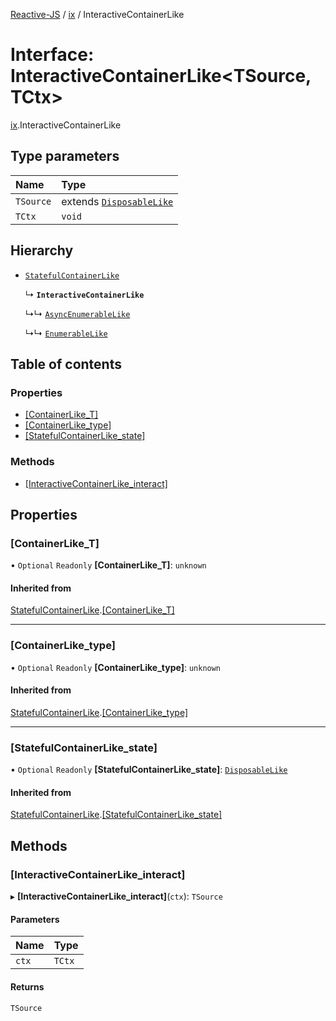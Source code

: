 [Reactive-JS](../README.md) / [ix](../modules/ix.md) / InteractiveContainerLike

# Interface: InteractiveContainerLike<TSource, TCtx\>

[ix](../modules/ix.md).InteractiveContainerLike

## Type parameters

| Name | Type |
| :------ | :------ |
| `TSource` | extends [`DisposableLike`](util.DisposableLike.md) |
| `TCtx` | `void` |

## Hierarchy

- [`StatefulContainerLike`](containers.StatefulContainerLike.md)

  ↳ **`InteractiveContainerLike`**

  ↳↳ [`AsyncEnumerableLike`](ix.AsyncEnumerableLike.md)

  ↳↳ [`EnumerableLike`](ix.EnumerableLike.md)

## Table of contents

### Properties

- [[ContainerLike\_T]](ix.InteractiveContainerLike.md#[containerlike_t])
- [[ContainerLike\_type]](ix.InteractiveContainerLike.md#[containerlike_type])
- [[StatefulContainerLike\_state]](ix.InteractiveContainerLike.md#[statefulcontainerlike_state])

### Methods

- [[InteractiveContainerLike\_interact]](ix.InteractiveContainerLike.md#[interactivecontainerlike_interact])

## Properties

### [ContainerLike\_T]

• `Optional` `Readonly` **[ContainerLike\_T]**: `unknown`

#### Inherited from

[StatefulContainerLike](containers.StatefulContainerLike.md).[[ContainerLike_T]](containers.StatefulContainerLike.md#[containerlike_t])

___

### [ContainerLike\_type]

• `Optional` `Readonly` **[ContainerLike\_type]**: `unknown`

#### Inherited from

[StatefulContainerLike](containers.StatefulContainerLike.md).[[ContainerLike_type]](containers.StatefulContainerLike.md#[containerlike_type])

___

### [StatefulContainerLike\_state]

• `Optional` `Readonly` **[StatefulContainerLike\_state]**: [`DisposableLike`](util.DisposableLike.md)

#### Inherited from

[StatefulContainerLike](containers.StatefulContainerLike.md).[[StatefulContainerLike_state]](containers.StatefulContainerLike.md#[statefulcontainerlike_state])

## Methods

### [InteractiveContainerLike\_interact]

▸ **[InteractiveContainerLike_interact]**(`ctx`): `TSource`

#### Parameters

| Name | Type |
| :------ | :------ |
| `ctx` | `TCtx` |

#### Returns

`TSource`
